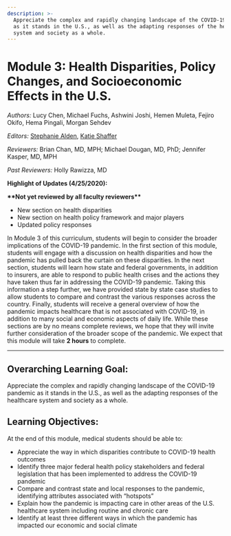 ```yaml
---
description: >-
  Appreciate the complex and rapidly changing landscape of the COVID-19 pandemic
  as it stands in the U.S., as well as the adapting responses of the healthcare
  system and society as a whole.
---
```


# Module 3: Health Disparities, Policy Changes, and Socioeconomic Effects in the U.S.

_Authors:_ Lucy Chen, Michael Fuchs, Ashwini Joshi, Hemen Muleta, Fejiro Okifo, Hema Pingali, Morgan Sehdev

_Editors:_ [Stephanie Alden](mailto:stephanie_alden@hms.harvard.edu), [Katie Shaffer](mailto:katherine_shaffer@hms.harvard.edu)

_Reviewers:_ Brian Chan, MD, MPH; Michael Dougan, MD, PhD; Jennifer Kasper, MD, MPH

_Past Reviewers:_ Holly Rawizza, MD

**Highlight of Updates \(4/25/2020\):**

**\*\*Not yet reviewed by all faculty reviewers\*\***

* New section on health disparities
* New section on health policy framework and major players
* Updated policy responses

In Module 3 of this curriculum, students will begin to consider the broader implications of the COVID-19 pandemic. In the first section of this module, students will engage with a discussion on health disparities and how the pandemic has pulled back the curtain on these disparities. In the next section, students will learn how state and federal governments, in addition to insurers, are able to respond to public health crises and the actions they have taken thus far in addressing the COVID-19 pandemic.  Taking this information a step further, we have provided state by state case studies to allow students to compare and contrast the various responses across the country. Finally, students will receive a general overview of how the pandemic impacts healthcare that is not associated with COVID-19, in addition to many social and economic aspects of daily life. While these sections are by no means complete reviews, we hope that they will invite further consideration of the broader scope of the pandemic. We expect that this module will take **2 hours** to complete.  
****

## Overarching Learning Goal:

Appreciate the complex and rapidly changing landscape of the COVID-19 pandemic as it stands in the U.S., as well as the adapting responses of the healthcare system and society as a whole.

## Learning Objectives:

At the end of this module, medical students should be able to:

* Appreciate the way in which disparities contribute to COVID-19 health outcomes
* Identify three major federal health policy stakeholders and federal legislation that has been implemented to address the COVID-19 pandemic
* Compare and contrast state and local responses to the pandemic, identifying attributes associated with “hotspots”
* Explain how the pandemic is impacting care in other areas of the U.S. healthcare system including routine and chronic care 
* Identify at least three different ways in which the pandemic has impacted our economic and social climate


